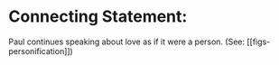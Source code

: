 # Connecting Statement:

Paul continues speaking about love as if it were a person. (See: [[figs-personification]])